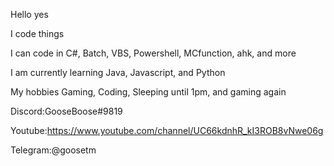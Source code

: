 Hello yes

I code things

I can code in C#, Batch, VBS, Powershell, MCfunction, ahk, and more

I am currently learning Java, Javascript, and Python

My hobbies Gaming, Coding, Sleeping until 1pm, and gaming again

Discord:GooseBoose#9819

Youtube:https://www.youtube.com/channel/UC66kdnhR_kI3ROB8vNwe06g

Telegram:@goosetm
